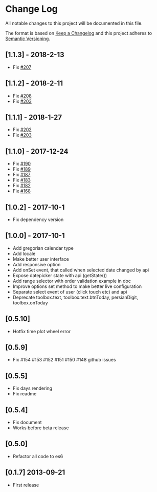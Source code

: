 # Change Log
All notable changes to this project will be documented in this file.

The format is based on [Keep a Changelog](http://keepachangelog.com/) 
and this project adheres to [Semantic Versioning](http://semver.org/).

## [1.1.3] - 2018-2-13
- Fix [#207](https://github.com/babakhani/pwt.datepicker/issues/207)

## [1.1.2] - 2018-2-11
- Fix [#208](https://github.com/babakhani/pwt.datepicker/issues/208)
- Fix [#203](https://github.com/babakhani/pwt.datepicker/issues/203)

## [1.1.1] - 2018-1-27
- Fix [#202](https://github.com/babakhani/pwt.datepicker/issues/202)
- Fix [#203](https://github.com/babakhani/pwt.datepicker/issues/203)

## [1.1.0] - 2017-12-24
- Fix [#190](https://github.com/babakhani/pwt.datepicker/issues/190)
- Fix [#189](https://github.com/babakhani/pwt.datepicker/issues/189)
- Fix [#187](https://github.com/babakhani/pwt.datepicker/issues/187)
- Fix [#183](https://github.com/babakhani/pwt.datepicker/issues/183)
- Fix [#182](https://github.com/babakhani/pwt.datepicker/issues/182)
- Fix [#168](https://github.com/babakhani/pwt.datepicker/issues/168)

## [1.0.2] - 2017-10-1
- Fix dependency version

## [1.0.0] - 2017-10-1
- Add gregorian calendar type
- Add locale
- Make better user interface
- Add responsive option
- Add onSet event, that called when selected date changed by api
- Expose datepicker state with api (getState())
- Add range selector with order validation example in doc
- Improve options set method to make better live configuration
- Separate select event of user (click touch etc) and api
- Deprecate toolbox.text, toolbox.text.btnToday, persianDigit, toolbox.onToday

## [0.5.10]
- Hotfix time plot wheel error

## [0.5.9]
- Fix #154 #153 #152 #151 #150 #148 github issues

## [0.5.5] 
- Fix days rendering
- Fix readme


## [0.5.4] 
- Fix document
- Works before beta release


## [0.5.0] 
- Refactor all code to es6


## [0.1.7] 2013-09-21
- First release